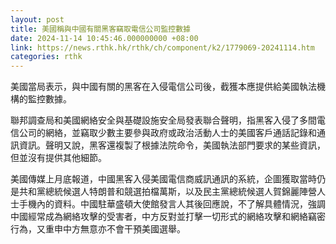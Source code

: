 ```yaml
---
layout: post
title: 美國稱與中國有關黑客竊取電信公司監控數據
date: 2024-11-14 10:45:46.000000000 +08:00
link: https://news.rthk.hk/rthk/ch/component/k2/1779069-20241114.htm
categories: rthk
---
```


美國當局表示，與中國有關的黑客在入侵電信公司後，截獲本應提供給美國執法機構的監控數據。

聯邦調查局和美國網絡安全與基礎設施安全局發表聯合聲明，指黑客入侵了多間電信公司的網絡，並竊取少數主要參與政府或政治活動人士的美國客戶通話記錄和通訊資訊。聲明又說，黑客還複製了根據法院命令，美國執法部門要求的某些資訊，但並沒有提供其他細節。

美國傳媒上月底報道，中國黑客入侵美國電信商威訊通訊的系統，企圖獲取當時仍是共和黨總統候選人特朗普和競選拍檔萬斯，以及民主黨總統候選人賀錦麗陣營人士手機內的資料。中國駐華盛頓大使館發言人其後回應說，不了解具體情況，強調中國經常成為網絡攻擊的受害者，中方反對並打擊一切形式的網絡攻擊和網絡竊密行為，又重申中方無意亦不會干預美國選舉。
